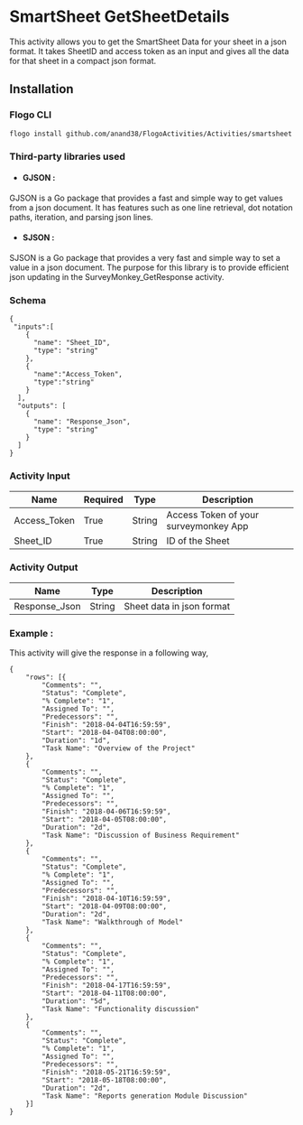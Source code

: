 
# SmartSheet GetSheetDetails

This activity allows you to get the SmartSheet Data for your sheet in a json format. It takes SheetID and access token as an input and gives all the data for that sheet in a compact json format.

## Installation

### Flogo CLI

```
flogo install github.com/anand38/FlogoActivities/Activities/smartsheet
```

### Third-party libraries used
- #### GJSON :
GJSON is a Go package that provides a fast and simple way to get values from a json document. It has features such as one line retrieval, dot notation paths, iteration, and parsing json lines.
- #### SJSON :
SJSON is a Go package that provides a very fast and simple way to set a value in a json document. The purpose for this library is to provide efficient json updating in the SurveyMonkey_GetResponse activity.

### Schema

```
{
 "inputs":[
    {
      "name": "Sheet_ID",
      "type": "string"
    },
    {
      "name":"Access_Token",
      "type":"string"
    }
  ],
  "outputs": [
    {
      "name": "Response_Json",
      "type": "string"
    }
  ]
}
```

### Activity Input


| Name | Required | Type | Description |
| ---- | -------- | ---- |------------ |
| Access_Token | True | String | Access Token of your surveymonkey App |
| Sheet_ID  | True | String | ID of the Sheet |


### Activity Output


| Name | Type | Description |
| ---- | ---- | ----------- |
| Response_Json | String | Sheet data in json format |

### Example :
This activity will give the response in a following way,

```
{
	"rows": [{
		"Comments": "",
		"Status": "Complete",
		"% Complete": "1",
		"Assigned To": "",
		"Predecessors": "",
		"Finish": "2018-04-04T16:59:59",
		"Start": "2018-04-04T08:00:00",
		"Duration": "1d",
		"Task Name": "Overview of the Project"
	},
	{
		"Comments": "",
		"Status": "Complete",
		"% Complete": "1",
		"Assigned To": "",
		"Predecessors": "",
		"Finish": "2018-04-06T16:59:59",
		"Start": "2018-04-05T08:00:00",
		"Duration": "2d",
		"Task Name": "Discussion of Business Requirement"
	},
	{
		"Comments": "",
		"Status": "Complete",
		"% Complete": "1",
		"Assigned To": "",
		"Predecessors": "",
		"Finish": "2018-04-10T16:59:59",
		"Start": "2018-04-09T08:00:00",
		"Duration": "2d",
		"Task Name": "Walkthrough of Model"
	},
	{
		"Comments": "",
		"Status": "Complete",
		"% Complete": "1",
		"Assigned To": "",
		"Predecessors": "",
		"Finish": "2018-04-17T16:59:59",
		"Start": "2018-04-11T08:00:00",
		"Duration": "5d",
		"Task Name": "Functionality discussion"
	},
	{
		"Comments": "",
		"Status": "Complete",
		"% Complete": "1",
		"Assigned To": "",
		"Predecessors": "",
		"Finish": "2018-05-21T16:59:59",
		"Start": "2018-05-18T08:00:00",
		"Duration": "2d",
		"Task Name": "Reports generation Module Discussion"
	}]
}
```
